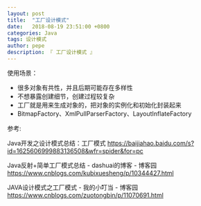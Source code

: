 ```yaml
---
layout: post
title:  "工厂设计模式"
date:   2018-08-19 23:51:00 +0800
categories: Java
tags: 设计模式
author: pepe
description: 『 工厂设计模式 』
---
```


使用场景：

* 很多对象有共性，并且后期可能存在多样性
* 不想暴露创建细节，创建过程较复杂
* 工厂就是用来生成对象的，把对象的实例化和初始化封装起来
* BitmapFactory、XmlPullParserFactory、LayoutInflateFactory


参考:

Java开发之设计模式总结：工厂模式
https://baijiahao.baidu.com/s?id=1625606999883136508&wfr=spider&for=pc

Java反射+简单工厂模式总结 - dashuai的博客 - 博客园
https://www.cnblogs.com/kubixuesheng/p/10344427.html

JAVA设计模式之工厂模式 - 我的小叮当 - 博客园
https://www.cnblogs.com/zuotongbin/p/11070691.html











